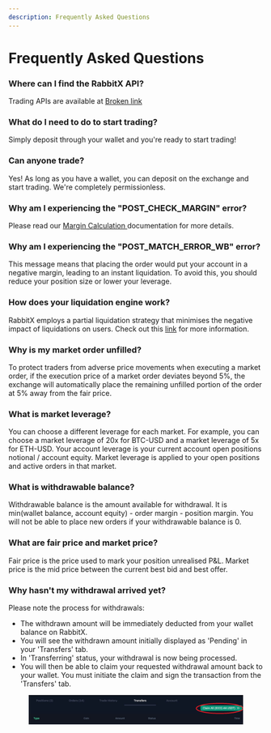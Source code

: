 ```yaml
---
description: Frequently Asked Questions
---
```


# Frequently Asked Questions

### Where can I find the RabbitX API?

Trading APIs are available at [Broken link](broken-reference "mention")

### What do I need to do to start trading?

Simply deposit through your wallet and you're ready to start trading!

### Can anyone trade?

Yes! As long as you have a wallet, you can deposit on the exchange and start trading. We're completely permissionless.

### Why am I experiencing the "POST\_CHECK\_MARGIN" error?

Please read our [Margin Calculation ](margin-calculation.md#faq-why-cant-i-close-my-position-and-i-see-a-post-match-error)documentation for more details.

### Why am I experiencing the "POST\_MATCH\_ERROR\_WB" error?

This message means that placing the order would put your account in a negative margin, leading to an instant liquidation. To avoid this, you should reduce your position size or lower your leverage.

### How does your liquidation engine work?

RabbitX employs a partial liquidation strategy that minimises the negative impact of liquidations on users. Check out this [link](liquidations.md) for more information.

### Why is my market order unfilled?

To protect traders from adverse price movements when executing a market order, if the execution price of a market order deviates beyond 5%, the exchange will automatically place the remaining unfilled portion of the order at 5% away from the fair price.

### What is market leverage?

You can choose a different leverage for each market. For example, you can choose a market leverage of 20x for BTC-USD and a market leverage of 5x for ETH-USD. Your account leverage is your current account open positions notional / account equity. Market leverage is applied to your open positions and active orders in that market.

### What is withdrawable balance?

Withdrawable balance is the amount available for withdrawal. It is min(wallet balance, account equity) - order margin - position margin. You will not be able to place new orders if your withdrawable balance is 0.

### What are fair price and market price?

Fair price is the price used to mark your position unrealised P\&L. Market price is the mid price between the current best bid and best offer.

### Why hasn't my withdrawal arrived yet?

Please note the process for withdrawals:

* The withdrawn amount will be immediately deducted from your wallet balance on RabbitX.
* You will see the withdrawn amount initially displayed as 'Pending' in your 'Transfers' tab.
* In 'Transferring' status, your withdrawal is now being processed.
* You will then be able to claim your requested withdrawal amount back to your wallet. You must initiate the claim and sign the transaction from the 'Transfers' tab.

<figure><img src=".gitbook/assets/image (4) (2).png" alt=""><figcaption></figcaption></figure>

